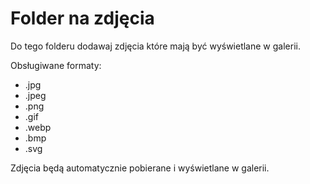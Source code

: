 # Folder na zdjęcia

Do tego folderu dodawaj zdjęcia które mają być wyświetlane w galerii.

Obsługiwane formaty:
- .jpg
- .jpeg
- .png
- .gif
- .webp
- .bmp
- .svg

Zdjęcia będą automatycznie pobierane i wyświetlane w galerii.